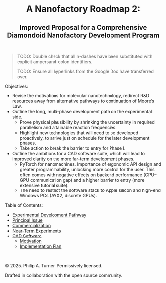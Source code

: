 <div align="center">

# A Nanofactory Roadmap 2:

## Improved Proposal for a Comprehensive Diamondoid Nanofactory Development Program

</div>

<br>

> TODO: Double check that all n-dashes have been substituted with explicit ampersand-colon identifiers.
>
> TODO: Ensure all hyperlinks from the Google Doc have transferred over.

Objectives:
- Revise the motivations for molecular nanotechnology, redirect R&D resources away from alternative pathways to continuation of Moore’s Law.
- Outline the long, multi-phase development path on the experimental side.
  - Prove physical plausibility by shrinking the uncertainty in required parallelism and attainable reaction frequencies.
  - Highlight new technologies that will need to be developed proactively, to arrive just on schedule for the later development phases.
  - Take action to break the barrier to entry for Phase I.
- Outline the ambitions for a CAD software suite, which will lead to improved clarity on the more far-term development phases.
  - PyTorch for nanomachines. Importance of ergonomic API design and greater programmability, unlocking more control for the user. This often comes with negative effects on backend performance (CPU&ndash;GPU communication gap) and a higher barrier to entry (more extensive tutorial suite).
  - The need to restrict the software stack to Apple silicon and high-end Windows PCs (AVX2, discrete GPUs).

Table of Contents:
- [Experimental Development Pathway](./Documentation/Experimental%20Development%20Pathway.md)
- [Principal Issue](./Documentation/Principal%20Issue.md)
- [Commercialization](./Documentation/Commercialization.md)
- [Near-Term Experiments](./Documentation/Near-Term%20Experiments.md)
- [CAD Software](./Documentation/CAD%20Software)
  - [Motivation](./Documentation/CAD%20Software/Motivation.md)
  - [Implementation Plan](./Documentation/CAD%20Software/Implementation%20Plan.md)

<br>

© 2025. Philip A. Turner. Permissively licensed.

Drafted in collaboration with the open source community.